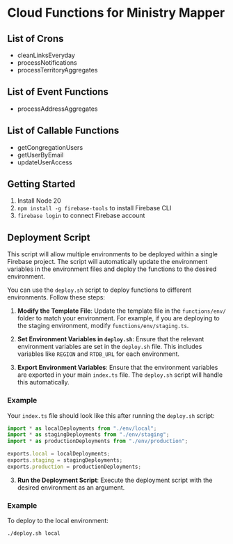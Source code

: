# Cloud Functions for Ministry Mapper

## List of Crons

- cleanLinksEveryday
- processNotifications
- processTerritoryAggregates

## List of Event Functions

- processAddressAggregates

## List of Callable Functions

- getCongregationUsers
- getUserByEmail
- updateUserAccess

## Getting Started

1. Install Node 20
2. `npm install -g firebase-tools` to install Firebase CLI
3. `firebase login` to connect Firebase account

## Deployment Script

This script will allow multiple environments to be deployed within a single Firebase project. The script will automatically update the environment variables in the environment files and deploy the functions to the desired environment.

You can use the `deploy.sh` script to deploy functions to different environments. Follow these steps:

1. **Modify the Template File**: Update the template file in the `functions/env/` folder to match your environment. For example, if you are deploying to the staging environment, modify `functions/env/staging.ts`.

2. **Set Environment Variables in `deploy.sh`**: Ensure that the relevant environment variables are set in the `deploy.sh` file. This includes variables like `REGION` and `RTDB_URL` for each environment.

3. **Export Environment Variables**: Ensure that the environment variables are exported in your main `index.ts` file. The `deploy.sh` script will handle this automatically.

### Example

Your `index.ts` file should look like this after running the `deploy.sh` script:

```typescript
import * as localDeployments from "./env/local";
import * as stagingDeployments from "./env/staging";
import * as productionDeployments from "./env/production";

exports.local = localDeployments;
exports.staging = stagingDeployments;
exports.production = productionDeployments;
```

3. **Run the Deployment Script**: Execute the deployment script with the desired environment as an argument.

### Example

To deploy to the local environment:

```sh
./deploy.sh local
```

